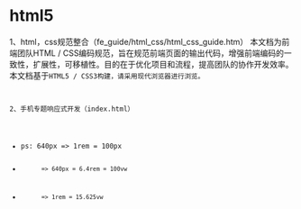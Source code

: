 # html5

1、html，css规范整合（fe_guide/html_css/html_css_guide.htm）
本文档为前端团队HTML / CSS编码规范，旨在规范前端页面的输出代码，增强前端编码的一致性，扩展性，可移植性。目的在于优化项目和流程，提高团队的协作开发效率。
本文档基于<code>HTML5 / CSS3构建，请采用现代浏览器进行浏览。

2、手机专题响应式开发（index.html）
* ps: 640px => 1rem = 100px
*           => 640px = 6.4rem = 100vw
*           => 1rem = 15.625vw



